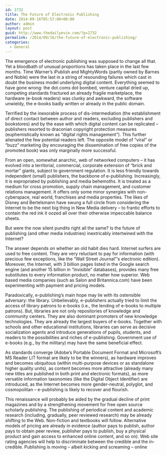 ```yaml
---
id: 1732
title: The Future of Electronic Publishing
date: 2014-09-16T05:57:00+00:00
author: admin
layout: post
guid: http://www.thedailyevie.com/?p=1732
permalink: /2014/09/16/the-future-of-electronic-publishing/
categories:
  - General
---
```

The emergence of electronic publishing was supposed to change all that. Yet a bloodbath of unusual proportions has taken place in the last few months. Time Warner&#8217;s iPublish and MightyWords (partly owned by Barnes and Noble) were the last in a string of resounding failures which cast in doubt the business model underlying digital content. Everything seemed to have gone wrong: the dot.coms dot bombed, venture capital dried up, competing standards fractured an already fragile marketplace, the hardware (e-book readers) was clunky and awkward, the software unwieldy, the e-books badly written or already in the public domain.

Terrified by the inexorable process of dis-intermediation (the establishment of direct contact between author and readers, excluding publishers and bookstores) and by the ease with which digital content can be replicated &#8211; publishers resorted to draconian copyright protection measures (euphemistically known as &#8220;digital rights management&#8221;). This further alienated the few potential readers left. The opposite model of &#8220;viral&#8221; or &#8220;buzz&#8221; marketing (by encouraging the dissemination of free copies of the promoted book) was only marginally more successful.

From an open, somewhat anarchic, web of networked computers &#8211; it has evolved into a territorial, commercial, corporate extension of &#8220;brick and mortar&#8221; giants, subject to government regulation. It is less friendly towards independent (small) publishers, the backbone of e-publishing. Increasingly, it is expropriated by publishing and media behemoths. It is treated as a medium for cross promotion, supply chain management, and customer relations management. It offers only some minor synergies with non-cyberspace, real world, franchises and media properties. The likes of Disney and Bertelsmann have swung a full circle from considering the Internet to be the next big thing in New Media delivery &#8211; to frantic efforts to contain the red ink it oozed all over their otherwise impeccable balance sheets.

But were the now silent pundits right all the same? Is the future of publishing (and other media industries) inextricably intertwined with the Internet?

The answer depends on whether an old habit dies hard. Internet surfers are used to free content. They are very reluctant to pay for information (with precious few exceptions, like the &#8220;Wall Street Journal&#8221;&#8216;s electronic edition). Moreover, the Internet, with 3 billion pages listed in the Google search engine (and another 15 billion in &#8220;invisible&#8221; databases), provides many free substitutes to every information product, no matter how superior. Web based media companies (such as Salon and Britannica.com) have been experimenting with payment and pricing models. 

Paradoxically, e-publishing&#8217;s main hope may lie with its ostensible adversary: the library. Unbelievably, e-publishers actually tried to limit the access of library patrons to e-books (i.e., the lending of e-books to multiple patrons). But, libraries are not only repositories of knowledge and community centers. They are also dominant promoters of new knowledge technologies. They are already the largest buyers of e-books. Together with schools and other educational institutions, libraries can serve as decisive socialization agents and introduce generations of pupils, students, and readers to the possibilities and riches of e-publishing. Government use of e-books (e.g., by the military) may have the same beneficial effect.

As standards converge (Adobe&#8217;s Portable Document Format and Microsoft&#8217;s MS Reader LIT format are likely to be the winners), as hardware improves and becomes ubiquitous (within multi-purpose devices or as standalone higher quality units), as content becomes more attractive (already many new titles are published in both print and electronic formats), as more versatile information taxonomies (like the Digital Object Identifier) are introduced, as the Internet becomes more gender-neutral, polyglot, and cosmopolitan &#8211; e-publishing is likely to recover and flourish.

This renaissance will probably be aided by the gradual decline of print magazines and by a strengthening movement for free open source scholarly publishing. The publishing of periodical content and academic research (including, gradually, peer reviewed research) may be already shifting to the Web. Non-fiction and textbooks will follow. Alternative models of pricing are already in evidence (author pays to publish, author pays to obtain peer review, publisher pays to publish, buy a physical product and gain access to enhanced online content, and so on). Web site rating agencies will help to discriminate between the credible and the in-credible. Publishing is moving &#8211; albeit kicking and screaming &#8211; online